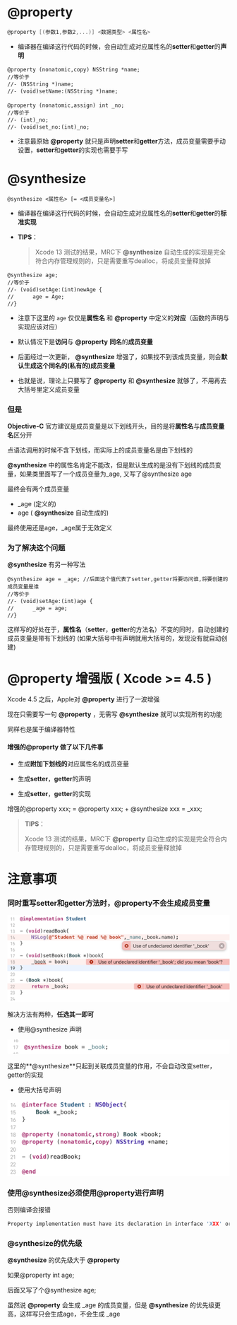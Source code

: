 # @property

```objective-c
@property [(参数1,参数2,...)] <数据类型> <属性名>
```

- 编译器在编译这行代码的时候，会自动生成对应属性名的**setter**和**getter**的**声明**

```objc
@property (nonatomic,copy) NSString *name;
//等价于
//- (NSString *)name;
//- (void)setName:(NSString *)name;

@property (nonatomic,assign) int _no;
//等价于
//- (int)_no;
//- (void)set_no:(int)_no;
```

- 注意最原始 **@property** 就只是声明**setter**和**getter**方法，成员变量需要手动设置，**setter**和**getter**的实现也需要手写



# @synthesize

```objc
@synthesize <属性名> [= <成员变量名>]
```

- 编译器在编译这行代码的时候，会自动生成对应属性名的**setter**和**getter**的**标准实现**

- **TIPS**：

  > Xcode 13 测试的结果，MRC下  **@synthesize**  自动生成的实现是完全符合内存管理规则的，只是需要重写dealloc，将成员变量释放掉

```objc
@synthesize age;
//等价于
//- (void)setAge:(int)newAge {
//  	age = Age;
//}
```

- 注意下这里的 `age` 仅仅是**属性名** 和 **@property** 中定义的**对应**（函数的声明与实现应该对应）

- 默认情况下是**访问**与 **@property** **同名**的**成员变量**

- 后面经过一次更新， **@synthesize** 增强了，如果找不到该成员变量，则会**默认生成这个同名的(私有的)成员变量**

- 也就是说，理论上只要写了 **@property** 和 **@synthesize** 就够了，不用再去大括号里定义成员变量



### 但是

**Objective-C** 官方建议是成员变量是以下划线开头，目的是将**属性名**与**成员变量名**区分开

点语法调用的时候不含下划线，而实际上的成员变量名是由下划线的

 **@synthesize** 中的属性名肯定不能改，但是默认生成的是没有下划线的成员变量，如果类里面写了一个成员变量为_age, 又写了@synthesize age 

最终会有两个成员变量

- _age (定义的)
- age ( **@synthesize**  自动生成的)

最终使用还是age，_age属于无效定义



### 为了解决这个问题

 **@synthesize** 有另一种写法

```objc
@synthesize age = _age; //后面这个值代表了setter,getter将要访问谁,将要创建的成员变量是谁
//等价于
//- (void)setAge:(int)age {
//  	_age = age;
//}
```

这样写的好处在于，**属性名**（**setter**，**getter**的方法名）不变的同时，自动创建的成员变量是带有下划线的 (如果大括号中有声明就用大括号的，发现没有就自动创建)



# @property 增强版 ( Xcode >= 4.5 )

Xcode 4.5 之后，Apple对 **@property** 进行了一波增强

现在只需要写一句 **@property** ，无需写 **@synthesize**  就可以实现所有的功能

同样也是属于编译器特性

#### 增强的@property 做了以下几件事

- 生成**附加下划线的**对应属性名的成员变量

- 生成**setter**，**getter**的声明
- 生成**setter**，**getter**的实现

增强的@property xxx; = @property xxx; + @synthesize xxx = _xxx;

> **TIPS**：
>
> Xcode 13 测试的结果，MRC下  **@property**  自动生成的实现是完全符合内存管理规则的，只是需要重写dealloc，将成员变量释放掉



# 注意事项

### 同时重写setter和getter方法时，@property不会生成成员变量

![image](Images/Snipaste_2022-10-14_12-56-45.png)

解决方法有两种，**任选其一即可**

- 使用@synthesize 声明

![image](Images/Snipaste_2022-10-14_13-01-01.png)

这里的**@synthesize**只起到关联成员变量的作用，不会自动改变setter，getter的实现



- 使用大括号声明

![image](Images/Snipaste_2022-10-14_13-02-02.png)



### 使用@synthesize必须使用@property进行声明

否则编译会报错

```C
Property implementation must have its declaration in interface 'XXX' or one of its extensions
```



### @synthesize的优先级

 **@synthesize** 的优先级大于 **@property** 

如果@property int age; 

后面又写了个@synthesize age;

虽然说 **@property** 会生成 _age 的成员变量，但是 **@synthesize** 的优先级更高，这样写只会生成age，不会生成 _age







